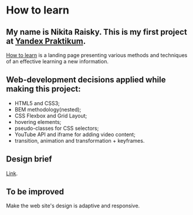 # How to learn
## My name is Nikita Raisky. This is my first project at [Yandex Praktikum](https://practicum.yandex.ru/).
[How to learn](https://github.com/NikRais/how-to-learn) is a landing page presenting various methods and techniques of an effective learning a new information.
## Web-development decisions applied while making this project:
* HTML5 and CSS3;
* BEM methodology(nested);
* CSS Flexbox and Grid Layout;
* hovering elements;
* pseudo-classes for CSS selectors;
* YouTube API and iframe for adding video content;
* transition, animation and transformation + keyframes.
## Design brief
[Link](https://code.s3.yandex.net/web-developer/project-1/sprint-1-brief.pdf).
## To be improved
Make the web site's design is adaptive and responsive.
